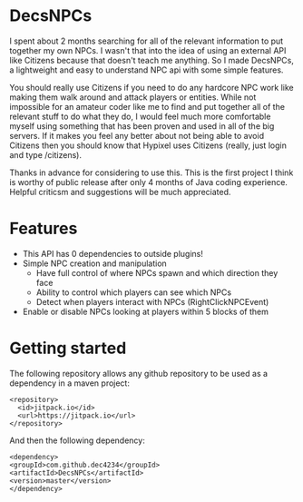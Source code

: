 # DecsNPCs
I spent about 2 months searching for all of the relevant information to put together my own NPCs. I wasn't that into the idea of using an external API like Citizens because that doesn't teach me anything. So I made DecsNPCs, a lightweight and easy to understand NPC api with some simple features.

You should really use Citizens if you need to do any hardcore NPC work like making them walk around and attack players or entities. While not impossible for an amateur coder like me to find and put together all of the relevant stuff to do what they do, I would feel much more comfortable myself using something that has been proven and used in all of the big servers. If it makes you feel any better about not being able to avoid Citizens then you should know that Hypixel uses Citizens (really, just login and type /citizens).

Thanks in advance for considering to use this. This is the first project I think is worthy of public release after only 4 months of Java coding experience. Helpful criticsm and suggestions will be much appreciated.

# Features
* This API has 0 dependencies to outside plugins!
* Simple NPC creation and manipulation
  * Have full control of where NPCs spawn and which direction they face
  * Ability to control which players can see which NPCs
  * Detect when players interact with NPCs (RightClickNPCEvent)
* Enable or disable NPCs looking at players within 5 blocks of them

# Getting started
The following repository allows any github repository to be used as a dependency in a maven project:
```
<repository>
  <id>jitpack.io</id>
  <url>https://jitpack.io</url>
</repository>
  ```
  And then the following dependency:
  ```
<dependency>
  <groupId>com.github.dec4234</groupId>
  <artifactId>DecsNPCs</artifactId>
  <version>master</version>
</dependency>
 ```
